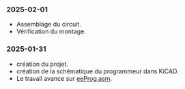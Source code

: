 ### 2025-02-01
* Assemblage du circuit. 
* Vérification du montage.

### 2025-01-31
* création du projet.
* création de la schématique du programmeur dans KiCAD.
* Le travail avance sur [eeProg.asm](eeProg.asm).